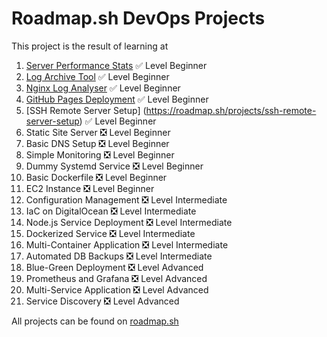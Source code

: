 # Roadmap.sh DevOps Projects
This project is the result of learning at

1. [Server Performance Stats](https://roadmap.sh/projects/server-stats) ✅ Level Beginner
2. [Log Archive Tool](https://roadmap.sh/projects/log-archive-tool) ✅ Level Beginner
3. [Nginx Log Analyser](https://roadmap.sh/projects/nginx-log-analyser) ✅ Level Beginner
4. [GitHub Pages Deployment](https://roadmap.sh/projects/github-actions-deployment-workflow) ✅ Level Beginner
5. [SSH Remote Server Setup] (https://roadmap.sh/projects/ssh-remote-server-setup) ✅ Level Beginner
6. Static Site Server ❎ Level Beginner
7. Basic DNS Setup ❎ Level Beginner
8. Simple Monitoring ❎ Level Beginner
9. Dummy Systemd Service ❎ Level Beginner
10. Basic Dockerfile ❎ Level Beginner
11. EC2 Instance ❎ Level Beginner
12. Configuration Management ❎ Level Intermediate
13. IaC on DigitalOcean ❎ Level Intermediate
14. Node.js Service Deployment ❎ Level Intermediate
15. Dockerized Service ❎ Level Intermediate
16. Multi-Container Application ❎ Level Intermediate
17. Automated DB Backups ❎ Level Intermediate
18. Blue-Green Deployment ❎ Level Advanced
19. Prometheus and Grafana ❎ Level Advanced
20. Multi-Service Application ❎ Level Advanced
21. Service Discovery ❎ Level Advanced

All projects can be found on [roadmap.sh](https://roadmap.sh/devops/projects)